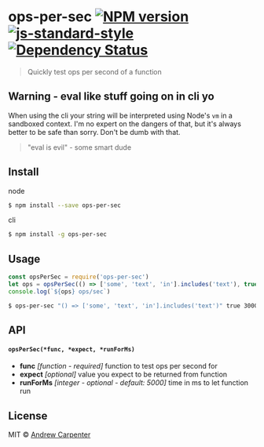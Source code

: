 # ops-per-sec [![NPM version](https://badge.fury.io/js/ops-per-sec.svg)](https://npmjs.org/package/ops-per-sec)   [![js-standard-style](https://img.shields.io/badge/code%20style-standard-brightgreen.svg?style=flat)](https://github.com/feross/standard)   [![Dependency Status](https://dependencyci.com/github/doesdev/ops-per-sec/badge)](https://dependencyci.com/github/doesdev/ops-per-sec)

> Quickly test ops per second of a function

## Warning - eval like stuff going on in cli yo

When using the cli your string will be interpreted using Node's `vm` in a
sandboxed context. I'm no expert on the dangers of that, but it's always better
to be safe than sorry. Don't be dumb with that.

> "eval is evil" - some smart dude

## Install

node
```sh
$ npm install --save ops-per-sec
```

cli
```sh
$ npm install -g ops-per-sec
```

## Usage

```js
const opsPerSec = require('ops-per-sec')
let ops = opsPerSec(() => ['some', 'text', 'in'].includes('text'), true, 3000)
console.log(`${ops} ops/sec`)
```

```sh
$ ops-per-sec "() => ['some', 'text', 'in'].includes('text')" true 3000
```

## API

#### `opsPerSec(*func, *expect, *runForMs)`

- **func** *[function - required]* function to test ops per second for
- **expect** *[optional]* value you expect to be returned from function
- **runForMs** *[integer - optional - default: 5000]* time in ms to let function run

## License

MIT © [Andrew Carpenter](https://github.com/doesdev)
